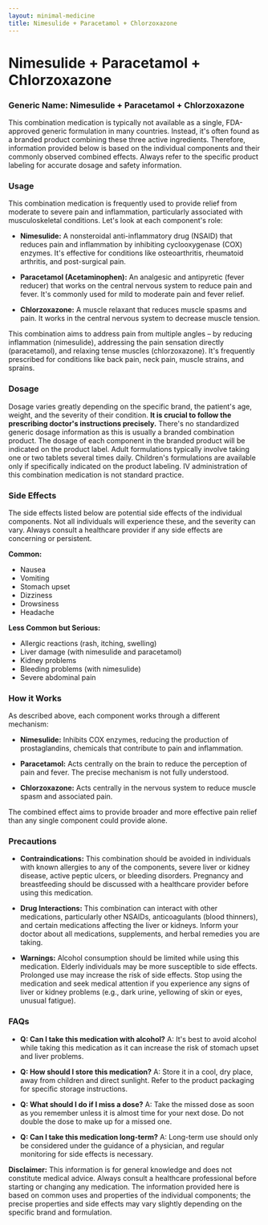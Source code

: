 ```yaml
---
layout: minimal-medicine
title: Nimesulide + Paracetamol + Chlorzoxazone
---
```


# Nimesulide + Paracetamol + Chlorzoxazone
### Generic Name: Nimesulide + Paracetamol + Chlorzoxazone

This combination medication is typically not available as a single, FDA-approved generic formulation in many countries.  Instead, it's often found as a branded product combining these three active ingredients.  Therefore, information provided below is based on the individual components and their commonly observed combined effects.  Always refer to the specific product labeling for accurate dosage and safety information.

### Usage

This combination medication is frequently used to provide relief from moderate to severe pain and inflammation, particularly associated with musculoskeletal conditions.  Let's look at each component's role:

* **Nimesulide:** A nonsteroidal anti-inflammatory drug (NSAID) that reduces pain and inflammation by inhibiting cyclooxygenase (COX) enzymes.  It's effective for conditions like osteoarthritis, rheumatoid arthritis, and post-surgical pain.

* **Paracetamol (Acetaminophen):** An analgesic and antipyretic (fever reducer) that works on the central nervous system to reduce pain and fever.  It's commonly used for mild to moderate pain and fever relief.

* **Chlorzoxazone:** A muscle relaxant that reduces muscle spasms and pain. It works in the central nervous system to decrease muscle tension.


This combination aims to address pain from multiple angles – by reducing inflammation (nimesulide), addressing the pain sensation directly (paracetamol), and relaxing tense muscles (chlorzoxazone).  It's frequently prescribed for conditions like back pain, neck pain, muscle strains, and sprains.


### Dosage

Dosage varies greatly depending on the specific brand, the patient's age, weight, and the severity of their condition. **It is crucial to follow the prescribing doctor's instructions precisely.** There's no standardized generic dosage information as this is usually a branded combination product. The dosage of each component in the branded product will be indicated on the product label.  Adult formulations typically involve taking one or two tablets several times daily.  Children's formulations are available only if specifically indicated on the product labeling.  IV administration of this combination medication is not standard practice.

### Side Effects

The side effects listed below are potential side effects of the individual components.  Not all individuals will experience these, and the severity can vary.  Always consult a healthcare provider if any side effects are concerning or persistent.

**Common:**

* Nausea
* Vomiting
* Stomach upset
* Dizziness
* Drowsiness
* Headache

**Less Common but Serious:**

* Allergic reactions (rash, itching, swelling)
* Liver damage (with nimesulide and paracetamol)
* Kidney problems
* Bleeding problems (with nimesulide)
* Severe abdominal pain


### How it Works

As described above, each component works through a different mechanism:

* **Nimesulide:** Inhibits COX enzymes, reducing the production of prostaglandins, chemicals that contribute to pain and inflammation.

* **Paracetamol:** Acts centrally on the brain to reduce the perception of pain and fever. The precise mechanism is not fully understood.

* **Chlorzoxazone:** Acts centrally in the nervous system to reduce muscle spasm and associated pain.


The combined effect aims to provide broader and more effective pain relief than any single component could provide alone.


### Precautions

* **Contraindications:**  This combination should be avoided in individuals with known allergies to any of the components, severe liver or kidney disease, active peptic ulcers, or bleeding disorders.  Pregnancy and breastfeeding should be discussed with a healthcare provider before using this medication.

* **Drug Interactions:**  This combination can interact with other medications, particularly other NSAIDs, anticoagulants (blood thinners), and certain medications affecting the liver or kidneys.  Inform your doctor about all medications, supplements, and herbal remedies you are taking.

* **Warnings:**  Alcohol consumption should be limited while using this medication.  Elderly individuals may be more susceptible to side effects.  Prolonged use may increase the risk of side effects.  Stop using the medication and seek medical attention if you experience any signs of liver or kidney problems (e.g., dark urine, yellowing of skin or eyes, unusual fatigue).


### FAQs

* **Q: Can I take this medication with alcohol?** A: It's best to avoid alcohol while taking this medication as it can increase the risk of stomach upset and liver problems.

* **Q: How should I store this medication?** A: Store it in a cool, dry place, away from children and direct sunlight.  Refer to the product packaging for specific storage instructions.

* **Q: What should I do if I miss a dose?** A: Take the missed dose as soon as you remember unless it is almost time for your next dose.  Do not double the dose to make up for a missed one.

* **Q: Can I take this medication long-term?** A:  Long-term use should only be considered under the guidance of a physician, and regular monitoring for side effects is necessary.


**Disclaimer:** This information is for general knowledge and does not constitute medical advice. Always consult a healthcare professional before starting or changing any medication.  The information provided here is based on common uses and properties of the individual components; the precise properties and side effects may vary slightly depending on the specific brand and formulation.
